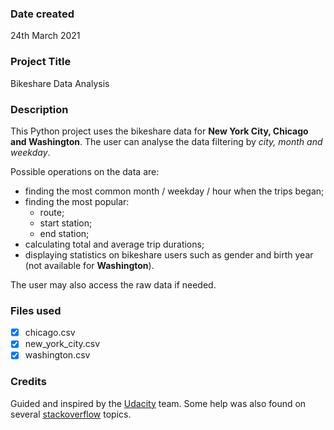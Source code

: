 ### Date created
24th March 2021

### Project Title
Bikeshare Data Analysis

### Description
This Python project uses the bikeshare data for **New York City, Chicago and Washington**. The user can analyse the data filtering by *city, month and weekday*.

Possible operations on the data are:

* finding the most common month / weekday / hour when the trips began;
* finding the most popular:
  * route;
  * start station;
  * end station;
* calculating total and average trip durations;
* displaying statistics on bikeshare users such as gender and birth year (not available for **Washington**).

The user may also access the raw data if needed.

### Files used
-[x] chicago.csv
-[x] new_york_city.csv
-[x] washington.csv

### Credits
Guided and inspired by the [Udacity](https://www.udacity.com/) team. Some help was also found on several [stackoverflow](https://stackoverflow.com/) topics.

